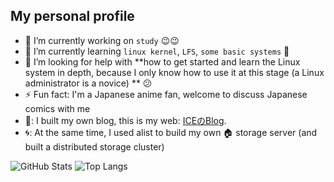 ## My personal profile

- 🔭 I’m currently working on `study` 😉😉
- 🌱 I’m currently learning `linux kernel`, ` LFS `, `some basic systems` 🧀 
- 🤔 I’m looking for help with **how to get started and learn the Linux system in depth, because I only know how to use it at this stage (a Linux administrator is a novice) ** 😕
- ⚡ Fun fact: I'm a Japanese anime fan, welcome to discuss Japanese comics with me
- 💠:  I built my own blog, this is my web: [ICEのBlog](https://myblog.050626.xyz). 
- 🌀: At the same time, I used alist to build my own 🏠 storage server (and built a distributed storage cluster)

![GitHub Stats](https://github-readme-stats.vercel.app/api?username=ice345&show_icons=true&count_private=true&theme=react)
![Top Langs](https://github-readme-stats.vercel.app/api/top-langs/?username=ice345&theme=react)
